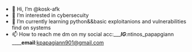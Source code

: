 - 👋 Hi, I’m @kosk-afk
- 👀 I’m interested in cybersecuity
- 🌱 I’m currently learning python&&basic exploitanions and vulnerabilities find on systems
- 📫 How to reach me dm on my social acc:________IG_____:ntinos_papapgiann ____________email________:kpapagiann901@gmail.com

<!---
kosk-afk/kosk-afk is a ✨ special ✨ repository because its `README.md` (this file) appears on your GitHub profile.
You can click the Preview link to take a look at your changes.
--->
